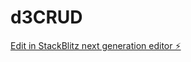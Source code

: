 # d3CRUD

[Edit in StackBlitz next generation editor ⚡️](https://stackblitz.com/~/github.com/hagopjay/d3CRUD)